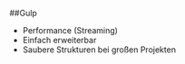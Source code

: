 ##Gulp
 
* Performance (Streaming) 
* Einfach erweiterbar
* Saubere Strukturen bei großen Projekten
